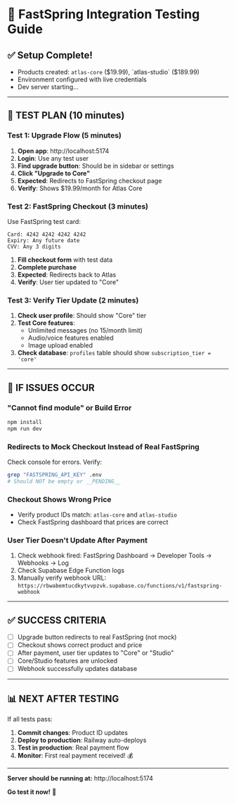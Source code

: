 # 🧪 FastSpring Integration Testing Guide

## ✅ Setup Complete!
- Products created: `atlas-core` ($19.99), `atlas-studio` ($189.99)
- Environment configured with live credentials
- Dev server starting...

---

## 🎯 TEST PLAN (10 minutes)

### **Test 1: Upgrade Flow** (5 minutes)

1. **Open app**: http://localhost:5174
2. **Login**: Use any test user
3. **Find upgrade button**: Should be in sidebar or settings
4. **Click "Upgrade to Core"**
5. **Expected**: Redirects to FastSpring checkout page
6. **Verify**: Shows $19.99/month for Atlas Core

### **Test 2: FastSpring Checkout** (3 minutes)

Use FastSpring test card:
```
Card: 4242 4242 4242 4242
Expiry: Any future date
CVV: Any 3 digits
```

1. **Fill checkout form** with test data
2. **Complete purchase**
3. **Expected**: Redirects back to Atlas
4. **Verify**: User tier updated to "Core"

### **Test 3: Verify Tier Update** (2 minutes)

1. **Check user profile**: Should show "Core" tier
2. **Test Core features**: 
   - Unlimited messages (no 15/month limit)
   - Audio/voice features enabled
   - Image upload enabled
3. **Check database**: `profiles` table should show `subscription_tier = 'core'`

---

## 🐛 IF ISSUES OCCUR

### "Cannot find module" or Build Error
```bash
npm install
npm run dev
```

### Redirects to Mock Checkout Instead of Real FastSpring
Check console for errors. Verify:
```bash
grep "FASTSPRING_API_KEY" .env
# Should NOT be empty or __PENDING__
```

### Checkout Shows Wrong Price
- Verify product IDs match: `atlas-core` and `atlas-studio`
- Check FastSpring dashboard that prices are correct

### User Tier Doesn't Update After Payment
1. Check webhook fired: FastSpring Dashboard → Developer Tools → Webhooks → Log
2. Check Supabase Edge Function logs
3. Manually verify webhook URL: `https://rbwabemtucdkytvvpzvk.supabase.co/functions/v1/fastspring-webhook`

---

## ✅ SUCCESS CRITERIA

- [ ] Upgrade button redirects to real FastSpring (not mock)
- [ ] Checkout shows correct product and price
- [ ] After payment, user tier updates to "Core" or "Studio"
- [ ] Core/Studio features are unlocked
- [ ] Webhook successfully updates database

---

## 📊 NEXT AFTER TESTING

If all tests pass:
1. **Commit changes**: Product ID updates
2. **Deploy to production**: Railway auto-deploys
3. **Test in production**: Real payment flow
4. **Monitor**: First real payment received! 💰

---

**Server should be running at:** http://localhost:5174

**Go test it now!** 🚀

